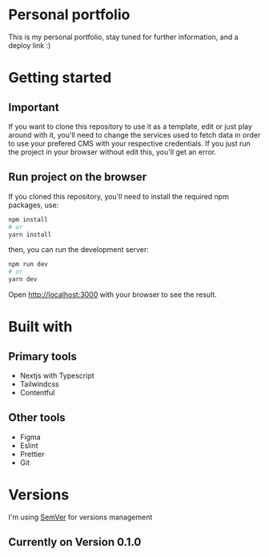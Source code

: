 # Personal portfolio

This is my personal portfolio, stay tuned for further information, and a deploy link :)

# Getting started
## Important

If you want to clone this repository to use it as a template, edit or just play around with it, you'll need to change the services used to fetch data in order to use your prefered CMS with your respective credentials.
If you just run the project in your browser without edit this, you'll get an error.

## Run project on the browser

If you cloned this repository, you'll need to install the required npm packages, use:

```bash
npm install
# or
yarn install
```
then, you can run the development server:

```bash
npm run dev
# or
yarn dev
```
Open [http://localhost:3000](http://localhost:3000) with your browser to see the result.

# Built with

## Primary tools
* Nextjs with Typescript
* Tailwindcss
* Contentful

## Other tools
* Figma
* Eslint
* Prettier
* Git

# Versions

I'm using [SemVer](http://semver.org/) for versions management

## Currently on Version 0.1.0